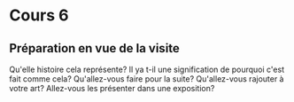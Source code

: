 # Cours 6
## Préparation en vue de la visite
Qu'elle histoire cela représente?
Il ya t-il une signification de pourquoi c'est fait comme cela?
Qu'allez-vous faire pour la suite?
Qu'allez-vous rajouter à votre art?
Allez-vous les présenter dans une exposition?
